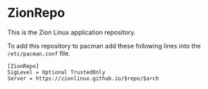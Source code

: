 # ZionRepo

This is the Zion Linux application repository. 

To add this repository to pacman add these following lines into the ``/etc/pacman.conf`` file.
```
[ZionRepo]
SigLevel = Optional TrustedOnly
Server = https://zionlinux.github.io/$repo/$arch
```
